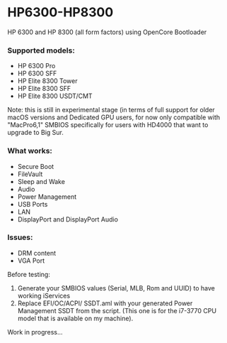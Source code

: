 # HP6300-HP8300

HP 6300 and HP 8300 (all form factors) using OpenCore Bootloader

### Supported models:
- HP 6300 Pro
- HP 6300 SFF
- HP Elite 8300 Tower
- HP Elite 8300 SFF
- HP Elite 8300 USDT/CMT

Note: this is still in experimental stage (in terms of full support for older macOS versions and Dedicated GPU users, for now only compatible with "MacPro6,1" SMBIOS specifically for users with HD4000 that want to upgrade to Big Sur.

### What works:
- Secure Boot
- FileVault
- Sleep and Wake
- Audio
- Power Management
- USB Ports
- LAN
- DisplayPort and DisplayPort Audio

### Issues:
- DRM content
- VGA Port

Before testing:
1. Generate your SMBIOS values (Serial, MLB, Rom and UUID) to have working iServices
2. Replace EFI/OC/ACPI/ SSDT.aml with your generated Power Management SSDT from the script.
(This one is for the i7-3770 CPU model that is available on my machine).

Work in progress...
